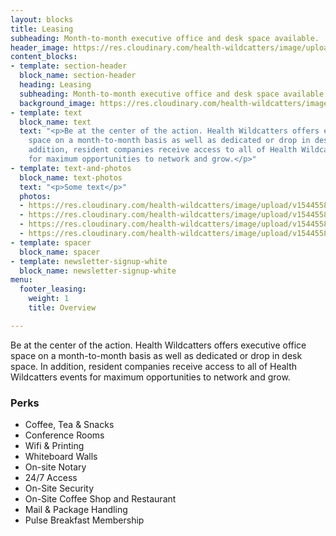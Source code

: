```yaml
---
layout: blocks
title: Leasing
subheading: Month-to-month executive office and desk space available.
header_image: https://res.cloudinary.com/health-wildcatters/image/upload/v1544475187/Leasing%20Banner.jpg
content_blocks:
- template: section-header
  block_name: section-header
  heading: Leasing
  subheading: Month-to-month executive office and desk space available.
  background_image: https://res.cloudinary.com/health-wildcatters/image/upload/v1544475187/Leasing%20Banner.jpg
- template: text
  block_name: text
  text: "<p>Be at the center of the action. Health Wildcatters offers executive office
    space on a month-to-month basis as well as dedicated or drop in desk space. In
    addition, resident companies receive access to all of Health Wildcatters events
    for maximum opportunities to network and grow.</p>"
- template: text-and-photos
  block_name: text-photos
  text: "<p>Some text</p>"
  photos:
  - https://res.cloudinary.com/health-wildcatters/image/upload/v1544558399/Bleachers%20425.jpg
  - https://res.cloudinary.com/health-wildcatters/image/upload/v1544558401/IMG_0088%20EDITED%20%281%29.jpg
  - https://res.cloudinary.com/health-wildcatters/image/upload/v1544558401/IMG_0146.jpg
  - https://res.cloudinary.com/health-wildcatters/image/upload/v1544558130/lg_central_thinking_space_gallery.jpg
- template: spacer
  block_name: spacer
- template: newsletter-signup-white
  block_name: newsletter-signup-white
menu:
  footer_leasing:
    weight: 1
    title: Overview

---
```

Be at the center of the action. Health Wildcatters offers executive office space on a month-to-month basis as well as dedicated or drop in desk space. In addition, resident companies receive access to all of Health Wildcatters events for maximum opportunities to network and grow.

### Perks

* Coffee, Tea & Snacks
* Conference Rooms
* Wifi & Printing
* Whiteboard Walls
* On-site Notary
* 24/7 Access
* On-Site Security
* On-Site Coffee Shop and Restaurant
* Mail & Package Handling
* Pulse Breakfast Membership
